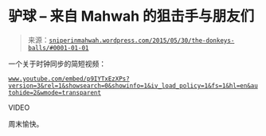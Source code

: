 <!--yml

分类：未分类

日期：2024-05-18 14:14:35

-->

# 驴球 – 来自 Mahwah 的狙击手与朋友们

> 来源：[`sniperinmahwah.wordpress.com/2015/05/30/the-donkeys-balls/#0001-01-01`](https://sniperinmahwah.wordpress.com/2015/05/30/the-donkeys-balls/#0001-01-01)

一个关于时钟同步的简短视频：

[`www.youtube.com/embed/p9IYTxEzXPs?version=3&rel=1&showsearch=0&showinfo=1&iv_load_policy=1&fs=1&hl=en&autohide=2&wmode=transparent`](https://www.youtube.com/embed/p9IYTxEzXPs?version=3&rel=1&showsearch=0&showinfo=1&iv_load_policy=1&fs=1&hl=en&autohide=2&wmode=transparent)

VIDEO

周末愉快。
